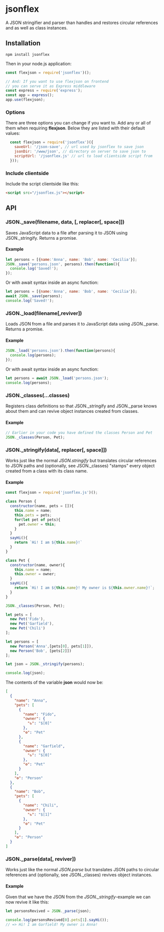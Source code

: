 # jsonflex
A JSON stringifier and parser than handles and restores circular references and as well as class instances.

## Installation

```
npm install jsonflex
```

Then in your node.js application:

```javascript
const flexjson = require('jsonflex')();

// And: If you want to use flexjson on frontend
// you can serve it as Express middleware
const express = require('express');
const app = express();
app.use(flexjson);
```

### Options
There are three options you can change if you want to. Add any or all of them when requiring **flexjson**. Below they are listed with their default values:

```javascript
  const flexjson = require('jsonflex')({
    saveUrl: '/json-save', // url used by jsonflex to save json
    jsonDir: '/www/json', // directory on server to save json to
    scriptUrl: '/jsonflex.js' // url to load clientside script from
  }));
```

### Include clientside
Include the script clientside like this:

```html
<script src="/jsonflex.js"></script>
```

## API

### JSON._save(filename, data, [, replacer[, space]])
Saves JavaScript data to a file after parsing it to JSON using JSON._stringify.
Returns a promise.

#### Example

```javascript
let persons = [{name:'Anna', name: 'Bob', name: 'Cecilia'}];
JSON._save('persons.json', persons).then(function(){
  console.log('Saved!');
});
```

Or with await syntax inside an async function:
```javascript
let persons = [{name:'Anna', name: 'Bob', name: 'Cecilia'}];
await JSON._save(persons);
console.log('Saved!');
```


### JSON._load(filename[,reviver])
Loads JSON from a file and parses it to JavaScript data using JSON._parse.
Returns a promise.

#### Example

```javascript
JSON._load('persons.json').then(function(persons){
  console.log(persons);
});
```

Or with await syntax inside an async function:
```javascript
let persons = await JSON._load('persons.json');
console.log(persons);
```

### JSON._classes(...classes)
Registers class definitions so that JSON._stringify and JSON._parse knows about them and can revive object instances created from classes.

#### Example
```javascript
// Earlier in your code you have defined the classes Person and Pet
JSON._classes(Person, Pet);
```

### JSON._stringify(data[, replacer[, space]])
Works just like the normal *JSON.stringify* but translates circular references to JSON paths and (optionally, see JSON._classes) "stamps" every object created from a class with its class name.

#### Example
```javascript
const flexjson = require('jsonflex.js')();

class Person {
  constructor(name, pets = []){
    this.name = name;
    this.pets = pets;
    for(let pet of pets){
      pet.owner = this;
    }
  }
  sayHi(){
    return `Hi! I am ${this.name}!`
  }
}

class Pet {
  constructor(name, owner){
    this.name = name;
    this.owner = owner;
  }
  sayHi(){
    return `Hi! I am ${this.name}! My owner is ${this.owner.name}!`;
  }
}

JSON._classes(Person, Pet);

let pets = [
  new Pet('Fido'),
  new Pet('Garfield'),
  new Pet('Chili')
];

let persons = [
  new Person('Anna',[pets[0], pets[1]]),
  new Person('Bob', [pets[2]])
];

let json = JSON._stringify(persons);

console.log(json);
```

The contents of the variable **json** would now be:

```json
[
  {
    "name": "Anna",
    "pets": [
      {
        "name": "Fido",
        "owner": {
          "↻": "$[0]"
        },
        "⚙": "Pet"
      },
      {
        "name": "Garfield",
        "owner": {
          "↻": "$[0]"
        },
        "⚙": "Pet"
      }
    ],
    "⚙": "Person"
  },
  {
    "name": "Bob",
    "pets": [
      {
        "name": "Chili",
        "owner": {
          "↻": "$[1]"
        },
        "⚙": "Pet"
      }
    ],
    "⚙": "Person"
  }
]
```

### JSON._parse(data[, reviver])
Works just like the normal *JSON.parse* but translates JSON paths to circular references and (optionally, see JSON._classes) revives object instances.

#### Example
Given that we have the JSON from the *JSON._stringify*-example we can now revive it like this:

```javascript
let personsRevived = JSON._parse(json);

console.log(personsRevived[0].pets[1].sayHi());
// => Hi! I am Garfield! My owner is Anna!
